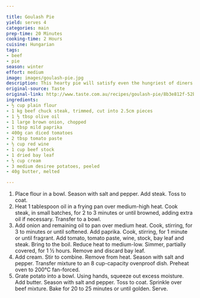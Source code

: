 ```yaml
---

title: Goulash Pie
yield: serves 4
categories: main
prep-time: 20 Minutes
cooking-time: 2 Hours
cuisine: Hungarian
tags:
- beef
- pie
season: winter
effort: medium
image: images/goulash-pie.jpg
description: This hearty pie will satisfy even the hungriest of diners.
original-source: Taste
original-link: http://www.taste.com.au/recipes/goulash-pie/8b3e812f-52b5-4f7d-a7bd-716be438c3ab
ingredients:
- ½ cup plain flour
- 1 kg beef chuck steak, trimmed, cut into 2.5cm pieces
- 1 ½ tbsp olive oil
- 1 large brown onion, chopped
- 1 tbsp mild paprika
- 400g can diced tomatoes
- 2 tbsp tomato paste
- ½ cup red wine
- 1 cup beef stock
- 1 dried bay leaf
- ½ cup cream
- 3 medium desiree potatoes, peeled
- 40g butter, melted

---
```




1. Place flour in a bowl. Season with salt and pepper. Add steak. Toss to coat.
2. Heat 1 tablespoon oil in a frying pan over medium-high heat. Cook steak, in small batches, for 2 to 3 minutes or until browned, adding extra oil if necessary. Transfer to a bowl.
3. Add onion and remaining oil to pan over medium heat. Cook, stirring, for 3 to minutes or until softened. Add paprika. Cook, stirring, for 1 minute or until fragrant. Add tomato, tomato paste, wine, stock, bay leaf and steak. Bring to the boil. Reduce heat to medium-low. Simmer, partially covered, for 1 ½ hours. Remove and discard bay leaf.
4. Add cream. Stir to combine. Remove from heat. Season with salt and pepper. Transfer mixture to an 8 cup-capacity ovenproof dish. Preheat oven to 200°C fan-forced.
5. Grate potato into a bowl. Using hands, squeeze out excess moisture. Add butter. Season with salt and pepper. Toss to coat. Sprinkle over beef mixture. Bake for 20 to 25 minutes or until golden. Serve.
